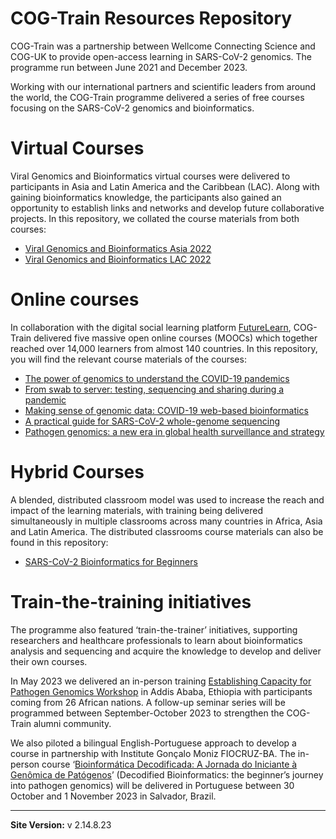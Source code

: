# COG-Train Resources Repository

COG-Train was a partnership between Wellcome Connecting Science and COG-UK to provide open-access learning in SARS-CoV-2 genomics. The programme run between June 2021 and December 2023. 

Working with our international partners and scientific leaders from around the world, the COG-Train programme delivered a series of free courses focusing on the SARS-CoV-2 genomics and bioinformatics.

# Virtual Courses

Viral Genomics and Bioinformatics virtual courses were delivered to participants in Asia and Latin America and the Caribbean (LAC). Along with gaining bioinformatics knowledge, the participants also gained an opportunity to establish links and networks and develop future collaborative projects. In this repository, we collated the course materials from both courses:

* [Viral Genomics and Bioinformatics Asia 2022](https://wcscourses.github.io/COG-Train_Resources/vbioinfasia.html)              
* [Viral Genomics and Bioinformatics LAC 2022](https://wcscourses.github.io/COG-Train_Resources/vbioinflac.html)         

# Online courses

In collaboration with the digital social learning platform [FutureLearn](https://www.futurelearn.com/), COG-Train delivered five massive open online courses (MOOCs) which together reached over 14,000 learners from almost 140 countries. In this repository, you will find the relevant course materials of the courses:

* [The power of genomics to understand the COVID-19 pandemics](https://wcscourses.github.io/COG-Train_Resources/power_of_genomics_home.html)        
* [From swab to server: testing, sequencing and sharing during a pandemic](https://wcscourses.github.io/COG-Train_Resources/swab_to_server_home.html)     
* [Making sense of genomic data: COVID-19 web-based bioinformatics](https://wcscourses.github.io/COG-Train_Resources/making_sense_home.html)       
* [A practical guide for SARS-CoV-2 whole-genome sequencing](https://wcscourses.github.io/COG-Train_Resources/practical_guide_home.html)              
* [Pathogen genomics: a new era in global health surveillance and strategy](https://wcscourses.github.io/COG-Train_Resources/pathogen_genomics_home.html)            

# Hybrid Courses

A blended, distributed classroom model was used to increase the reach and impact of the learning materials, with training being delivered simultaneously in multiple classrooms across many countries in Africa, Asia and Latin America. The distributed classrooms course materials can also be found in this repository:

* [SARS-CoV-2 Bioinformatics for Beginners](https://wcscourses.github.io/COG-Train_Resources/scvo2b4b.html)

# Train-the-training initiatives

The programme also featured ‘train-the-trainer’ initiatives, supporting researchers and healthcare professionals to learn about bioinformatics analysis and sequencing and acquire the knowledge to develop and deliver their own courses. 

In May 2023 we delivered an in-person training [Establishing Capacity for Pathogen Genomics Workshop](https://wcscourses.github.io/COG-Train_Resources/TtT.html#Establishing_Capacity_for_Pathogen_Genomics) in Addis Ababa, Ethiopia with participants coming from 26 African nations. A follow-up seminar series will be programmed between September-October 2023 to strengthen the COG-Train alumni community. 	

We also piloted a bilingual English-Portuguese approach to develop a course in partnership with Institute Gonçalo Moniz FIOCRUZ-BA. The in-person course ‘[Bioinformática Decodificada: A Jornada do Iniciante à Genômica de Patógenos](https://wcscourses.github.io/COG-Train_Resources/TtT.html#Bioinform%C3%A1tica_Decodificada:_A_Jornada_do_Iniciante_%C3%A0_Gen%C3%B4mica_de_Pat%C3%B3genos)’ (Decodified Bioinformatics: the beginner’s journey into pathogen genomics) will be delivered in Portuguese between 30 October and 1 November 2023 in Salvador, Brazil.

*****

**Site Version:**
v 2.14.8.23

